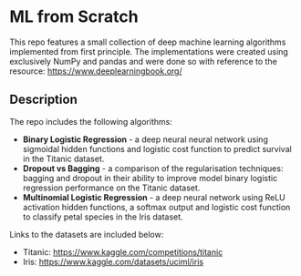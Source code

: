 # ML from Scratch

This repo features a small collection of deep machine learning algorithms implemented from first principle. 
The implementations were created using exclusively NumPy and pandas and were done so with reference to the resource:
https://www.deeplearningbook.org/

## Description

The repo includes the following algorithms: 
* **Binary Logistic Regression** - a deep neural neural network using sigmoidal hidden functions and logistic cost function to predict survival in the Titanic dataset. 
* **Dropout vs Bagging** - a comparison of the regularisation techniques: bagging and dropout in their ability to improve model binary logistic regression performance on the Titanic dataset. 
* **Multinomial Logistic Regression** - a deep neural network using ReLU activation hidden functions, a softmax output and logistic cost function to classify petal species in the Iris dataset.

Links to the datasets are included below:
* Titanic: https://www.kaggle.com/competitions/titanic
* Iris: https://www.kaggle.com/datasets/uciml/iris